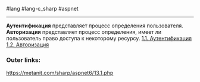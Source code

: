 #lang #lang-c_sharp #aspnet

---
**Аутентификация** представляет процесс определения пользователя. 
**Авторизация** представляет процесс определения, имеет ли пользователь право доступа к некоторому ресурсу.
[1.1. Аутентификация](1.%20Languages/C-sharp/_%20ASP.NET/ASP.NET%20Core/12.%20Аутентификация%20и%20авторизация/1.1.%20Аутентификация.md)
[1.2. Авторизация](1.%20Languages/C-sharp/_%20ASP.NET/ASP.NET%20Core/12.%20Аутентификация%20и%20авторизация/1.2.%20Авторизация.md)
### Outer links:
https://metanit.com/sharp/aspnet6/13.1.php